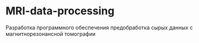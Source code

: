 # MRI-data-processing
 Разработка программного обеспечения предобработка сырых данных с магнитнорезонансной томографии

